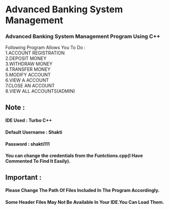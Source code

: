 # Advanced Banking System Management
### Advanced Banking System Management Program Using C++<br>
Following Program Allows You To Do :<br>
1.ACCOUNT REGISTRATION<br>
2.DEPOSIT MONEY<br>
3.WITHDRAW MONEY<br>
4.TRANSFER MONEY<br>
5.MODIFY ACCOUNT<br>
6.VIEW A ACCOUNT<br>
7.CLOSE AN ACCOUNT<br>
8.VIEW ALL ACCOUNTS(ADMIN)<br>
## Note : 
#### IDE Used : Turbo C++
#### Default Username : Shakti
#### Password : shakti111
#### You can change the credentials from the Funtctions.cpp(I Have Commented To Find It Easily).
## Important :
#### Please Change The Path Of Files Included In The Program Accordingly.
#### Some Header Files May Not Be Available In Your IDE.You Can Load Them.
